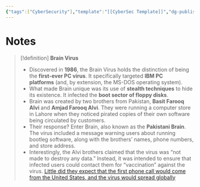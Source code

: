 ```yaml
---
{"tags":["CyberSecurity"],"template":"[[CyberSec Template]]","dg-publish":true,"permalink":"/600-coding/security/notes/cybersec-brain-virus/","dgPassFrontmatter":true}
---
```



# Notes
> [!definition] 
> **Brain Virus**
> - Discovered in **1986**, the Brain Virus holds the distinction of being the **first-ever PC virus**. It specifically targeted **IBM PC platforms** (and, by extension, the MS-DOS operating system).
> - What made Brain unique was its use of **stealth techniques** to hide its existence. It infected the **boot sector of floppy disks**.
> - Brain was created by two brothers from Pakistan, **Basit Farooq Alvi** and **Amjad Farooq Alvi**. They were running a computer store in Lahore when they noticed pirated copies of their own software being circulated by customers.
> - Their response? Enter Brain, also known as the **Pakistani Brain**. The virus included a message warning users about running bootleg software, along with the brothers’ names, phone numbers, and store address.
> - Interestingly, the Alvi brothers claimed that the virus was “not made to destroy any data.” Instead, it was intended to ensure that infected users could contact them for “vaccination” against the virus. [Little did they expect that the first phone call would come from the United States, and the virus would spread globally](https://www.welivesecurity.com/2018/11/05/malware-1980s-brain-virus-morris-worm/)


